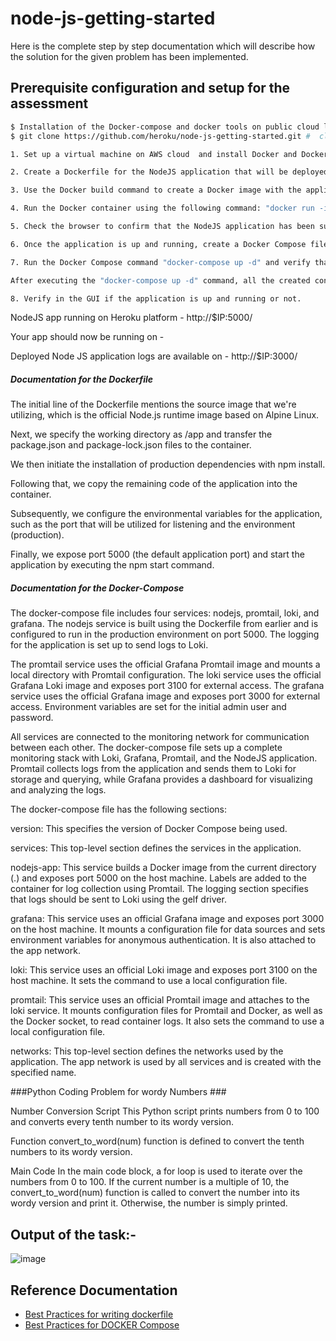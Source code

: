 # node-js-getting-started

Here is the complete step by step documentation which will describe how the solution for the given problem has been implemented.


## Prerequisite configuration and setup for the assessment

```sh
$ Installation of the Docker-compose and docker tools on public cloud like AWS.
$ git clone https://github.com/heroku/node-js-getting-started.git #  clone your own fork. add code into this local repo

1. Set up a virtual machine on AWS cloud  and install Docker and Docker Compose utility.

2. Create a Dockerfile for the NodeJS application that will be deployed on Heroku.

3. Use the Docker build command to create a Docker image with the application: "docker build -t demo:latest ."

4. Run the Docker container using the following command: "docker run -it -d -p 5000:5000 demo:latest"

5. Check the browser to confirm that the NodeJS application has been successfully deployed using the Dockerfile.

6. Once the application is up and running, create a Docker Compose file to spin up all the necessary containers for the task, including Loki, Grafana, and Promtail.

7. Run the Docker Compose command "docker-compose up -d" and verify that all containers have been created using the command "docker ps".

After executing the "docker-compose up -d" command, all the created containers should be displayed by running the "docker ps" command.

8. Verify in the GUI if the application is up and running or not.

```

NodeJS app running on Heroku platform -  http://$IP:5000/

Your app should now be running on - 


Deployed Node JS application logs are available on - http://$IP:3000/



##### Documentation for the Dockerfile #####

The initial line of the Dockerfile mentions the source image that we're utilizing, which is the official Node.js runtime image based on Alpine Linux.

Next, we specify the working directory as /app and transfer the package.json and package-lock.json files to the container.

We then initiate the installation of production dependencies with npm install.

Following that, we copy the remaining code of the application into the container.

Subsequently, we configure the environmental variables for the application, such as the port that will be utilized for listening and the environment (production).

Finally, we expose port 5000 (the default application port) and start the application by executing the npm start command.

##### Documentation for the Docker-Compose #####

The docker-compose file includes four services: nodejs, promtail, loki, and grafana. The nodejs service is built using the Dockerfile from earlier and is configured to run in the production environment on port 5000. The logging for the application is set up to send logs to Loki.

The promtail service uses the official Grafana Promtail image and mounts a local directory with Promtail configuration. The loki service uses the official Grafana Loki image and exposes port 3100 for external access. The grafana service uses the official Grafana image and exposes port 3000 for external access. Environment variables are set for the initial admin user and password.

All services are connected to the monitoring network for communication between each other. The docker-compose file sets up a complete monitoring stack with Loki, Grafana, Promtail, and the NodeJS application. Promtail collects logs from the application and sends them to Loki for storage and querying, while Grafana provides a dashboard for visualizing and analyzing the logs.

The docker-compose file has the following sections:

version: This specifies the version of Docker Compose being used.

services: This top-level section defines the services in the application.

nodejs-app: This service builds a Docker image from the current directory (.) and exposes port 5000 on the host machine. Labels are added to the container for log collection using Promtail. The logging section specifies that logs should be sent to Loki using the gelf driver.

grafana: This service uses an official Grafana image and exposes port 3000 on the host machine. It mounts a configuration file for data sources and sets environment variables for anonymous authentication. It is also attached to the app network.

loki: This service uses an official Loki image and exposes port 3100 on the host machine. It sets the command to use a local configuration file.

promtail: This service uses an official Promtail image and attaches to the loki service. It mounts configuration files for Promtail and Docker, as well as the Docker socket, to read container logs. It also sets the command to use a local configuration file.

networks: This top-level section defines the networks used by the application. The app network is used by all services and is created with the specified name.



###Python Coding Problem for wordy Numbers ###

Number Conversion Script
This Python script prints numbers from 0 to 100 and converts every tenth number to its wordy version.

Function
convert_to_word(num) function is defined to convert the tenth numbers to its wordy version.

Main Code
In the main code block, a for loop is used to iterate over the numbers from 0 to 100. If the current number is a multiple of 10, the convert_to_word(num) function is called to convert the number into its wordy version and print it. Otherwise, the number is simply printed.


## Output of the task:- 

![image](https://github.com/emanjoh1/devops-nodejs-assessment/assets/112668324/46cdae45-dc0b-48fe-a408-62ae7ecd4acf)


## Reference Documentation

- [Best Practices for writing dockerfile](https://devcenter.heroku.com/articles/node-websocketshttps://docs.docker.com/develop/develop-images/dockerfile_best-practices/)
- [Best Practices for DOCKER Compose](https://docs.docker.com/develop/dev-best-practices/)

